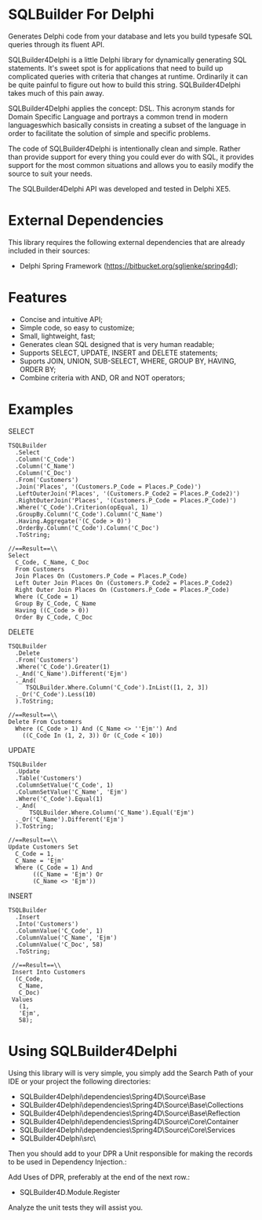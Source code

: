 SQLBuilder For Delphi
=================

Generates Delphi code from your database and lets you build typesafe SQL queries through its fluent API.

SQLBuilder4Delphi is a little Delphi library for dynamically generating SQL statements. It's sweet spot is for applications that need to build up complicated queries with criteria that changes at runtime. Ordinarily it can be quite painful to figure out how to build this string. SQLBuilder4Delphi takes much of this pain away.

SQLBuilder4Delphi applies the concept: DSL. This acronym stands for Domain Specific Language and portrays a common trend in modern languages ​​which basically consists in creating a subset of the language in order to facilitate the solution of simple and specific problems.

The code of SQLBuilder4Delphi is intentionally clean and simple. Rather than provide support for every thing you could ever do with SQL, it provides support for the most common situations and allows you to easily modify the source to suit your needs.

The SQLBuilder4Delphi API was developed and tested in Delphi XE5.


External Dependencies
=================
This library requires the following external dependencies that are already included in their sources:


- Delphi Spring Framework (https://bitbucket.org/sglienke/spring4d);

Features
========

- Concise and intuitive API;
- Simple code, so easy to customize;
- Small, lightweight, fast;
- Generates clean SQL designed that is very human readable;
- Supports SELECT, UPDATE, INSERT and DELETE statements;   
- Suports JOIN, UNION, SUB-SELECT, WHERE, GROUP BY, HAVING, ORDER BY;
- Combine criteria with AND, OR and NOT operators;

Examples
=========

SELECT

    TSQLBuilder
      .Select
      .Column('C_Code')
      .Column('C_Name')
      .Column('C_Doc')
      .From('Customers')
      .Join('Places', '(Customers.P_Code = Places.P_Code)')
      .LeftOuterJoin('Places', '(Customers.P_Code2 = Places.P_Code2)')
      .RightOuterJoin('Places', '(Customers.P_Code = Places.P_Code)')
	  .Where('C_Code').Criterion(opEqual, 1)
      .GroupBy.Column('C_Code').Column('C_Name')
      .Having.Aggregate('(C_Code > 0)')
      .OrderBy.Column('C_Code').Column('C_Doc')
      .ToString;
	
	//==Result==\\
    Select
      C_Code, C_Name, C_Doc
      From Customers
      Join Places On (Customers.P_Code = Places.P_Code)
      Left Outer Join Places On (Customers.P_Code2 = Places.P_Code2)
      Right Outer Join Places On (Customers.P_Code = Places.P_Code)
	  Where (C_Code = 1)
      Group By C_Code, C_Name
      Having ((C_Code > 0))
      Order By C_Code, C_Doc

DELETE

    TSQLBuilder
      .Delete
      .From('Customers')
      .Where('C_Code').Greater(1)
      ._And('C_Name').Different('Ejm')
      ._And(
         TSQLBuilder.Where.Column('C_Code').InList([1, 2, 3])
      ._Or('C_Code').Less(10)
      ).ToString;

    //==Result==\\
    Delete From Customers
      Where (C_Code > 1) And (C_Name <> ''Ejm'') And 
    	((C_Code In (1, 2, 3)) Or (C_Code < 10))

UPDATE

    TSQLBuilder
      .Update
      .Table('Customers')
      .ColumnSetValue('C_Code', 1)
      .ColumnSetValue('C_Name', 'Ejm')
      .Where('C_Code').Equal(1)
      ._And(
          TSQLBuilder.Where.Column('C_Name').Equal('Ejm')
      ._Or('C_Name').Different('Ejm')
      ).ToString;
      
    //==Result==\\
    Update Customers Set
      C_Code = 1,
      C_Name = 'Ejm'
      Where (C_Code = 1) And 
    	   ((C_Name = 'Ejm') Or 
    	   (C_Name <> 'Ejm'))

INSERT

    TSQLBuilder
      .Insert
      .Into('Customers')
      .ColumnValue('C_Code', 1)
      .ColumnValue('C_Name', 'Ejm')
      .ColumnValue('C_Doc', 58)
      .ToString;
      
     //==Result==\\
     Insert Into Customers
      (C_Code,
       C_Name,
       C_Doc)
     Values
       (1,
       'Ejm',
       58);

Using SQLBuilder4Delphi
========================

Using this library will is very simple, you simply add the Search Path of your IDE or your project the following directories:

- SQLBuilder4Delphi\dependencies\Spring4D\Source\Base
- SQLBuilder4Delphi\dependencies\Spring4D\Source\Base\Collections
- SQLBuilder4Delphi\dependencies\Spring4D\Source\Base\Reflection
- SQLBuilder4Delphi\dependencies\Spring4D\Source\Core\Container
- SQLBuilder4Delphi\dependencies\Spring4D\Source\Core\Services
- SQLBuilder4Delphi\src\

Then you should add to your DPR a Unit responsible for making the records to be used in Dependency Injection.: 

Add Uses of DPR, preferably at the end of the next row.: 

- SQLBuilder4D.Module.Register

Analyze the unit tests they will assist you.